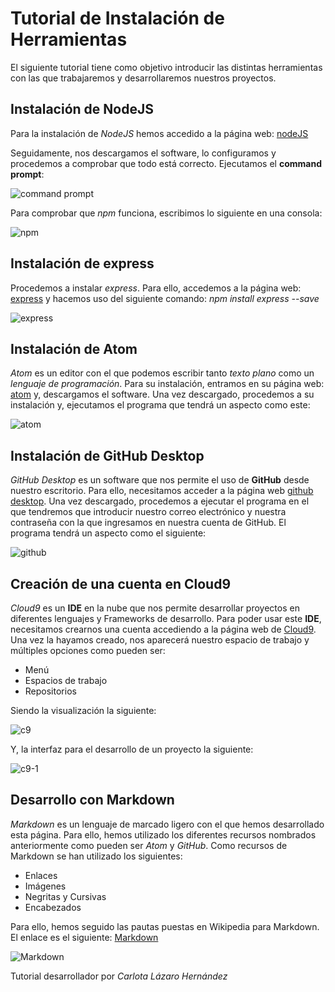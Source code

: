 # Tutorial de Instalación de Herramientas

El siguiente tutorial tiene como objetivo introducir las distintas herramientas con las que trabajaremos y desarrollaremos nuestros proyectos.

## Instalación de NodeJS

Para la instalación de *NodeJS* hemos accedido a la página web: [nodeJS](https://nodejs.org/en/ "nodeJS")

Seguidamente, nos descargamos el software, lo configuramos y procedemos a comprobar que todo está correcto. Ejecutamos el **command prompt**:

![command prompt](images/nodeJS.png "Command prompt")

Para comprobar que *npm* funciona, escribimos lo siguiente en una consola:

![npm](images/npm.png "npm")

## Instalación de express

Procedemos a instalar *express*. Para ello, accedemos a la página web:
[express](http://expressjs.com/ "express") y hacemos uso del siguiente comando:
*npm install express --save*

![express](images/express.png "express")

## Instalación de Atom

*Atom* es un editor con el que podemos escribir tanto *texto plano* como un *lenguaje de programación*. Para su instalación, entramos en su página web: [atom](https://atom.io/ "atom") y, descargamos el software.
Una vez descargado, procedemos a su instalación y, ejecutamos el programa que tendrá un aspecto como este:

![atom](images/atom.png "atom")

## Instalación de GitHub Desktop

*GitHub Desktop* es un software que nos permite el uso de **GitHub** desde nuestro escritorio. Para ello, necesitamos acceder a la página web [github desktop](https://desktop.github.com/ "github"). Una vez descargado, procedemos a ejecutar el programa en el que tendremos que introducir nuestro correo electrónico y nuestra contraseña con la que ingresamos en nuestra cuenta de GitHub. El programa tendrá un aspecto como el siguiente:

![github](images/github.png "github")


## Creación de una cuenta en Cloud9

*Cloud9* es un **IDE** en la nube que nos permite desarrollar proyectos en diferentes lenguajes y Frameworks de desarrollo. Para poder usar este **IDE**, necesitamos crearnos una cuenta accediendo a la página web de [Cloud9](https://c9.io/ "Cloud9").
Una vez la hayamos creado, nos aparecerá nuestro espacio de trabajo y múltiples opciones como pueden ser:
* Menú
* Espacios de trabajo
* Repositorios

Siendo la visualización la siguiente:

![c9](images/c9.png "c9")

Y, la interfaz para el desarrollo de un proyecto la siguiente:

![c9-1](images/c9-1.png "c9-1")


## Desarrollo con Markdown

*Markdown* es un lenguaje de marcado ligero con el que hemos desarrollado esta página. Para ello, hemos utilizado los diferentes recursos nombrados anteriormente como pueden ser *Atom* y *GitHub*. Como recursos de Markdown se han utilizado los siguientes:

- Enlaces  
- Imágenes
- Negritas y Cursivas
- Encabezados

Para ello, hemos seguido las pautas puestas en Wikipedia para Markdown. El enlace es el siguiente: [Markdown](https://es.wikipedia.org/wiki/Markdown "Markdown")

![Markdown](images/markdown.png "markdown")

Tutorial desarrollador por *Carlota Lázaro Hernández*
